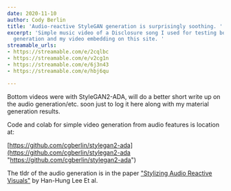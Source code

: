 ```yaml
---
date: 2020-11-10
author: Cody Berlin
title: 'Audio-reactive StyleGAN generation is surprisingly soothing. '
excerpt: 'Simple music video of a Disclosure song I used for testing both audio-reactive
  generation and my video embedding on this site. '
streamable_urls:
- https://streamable.com/e/2cqlbc
- https://streamable.com/e/v2cg1n
- https://streamable.com/e/6j3n43
- https://streamable.com/e/hbj6qu

---
```

Bottom videos were with StyleGAN2-ADA, will do a better short write up on the audio generation/etc. soon just to log it here along with my material generation results.

Code and colab for simple video generation from audio features is location at:

[https://github.com/cgberlin/stylegan2-ada](https://github.com/cgberlin/stylegan2-ada "https://github.com/cgberlin/stylegan2-ada")

The tldr of the audio generation is in the paper ["Stylizing Audio Reactive Visuals"](https://neurips2019creativity.github.io/doc/Stylizing%20Audio%20Reactive%20Visuals.pdf) by Han-Hung Lee Et al.